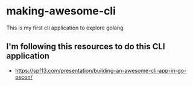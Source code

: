 # making-awesome-cli

This is my first cli application to explore golang

## I'm following this resources to do this CLI application
- https://spf13.com/presentation/building-an-awesome-cli-app-in-go-oscon/
